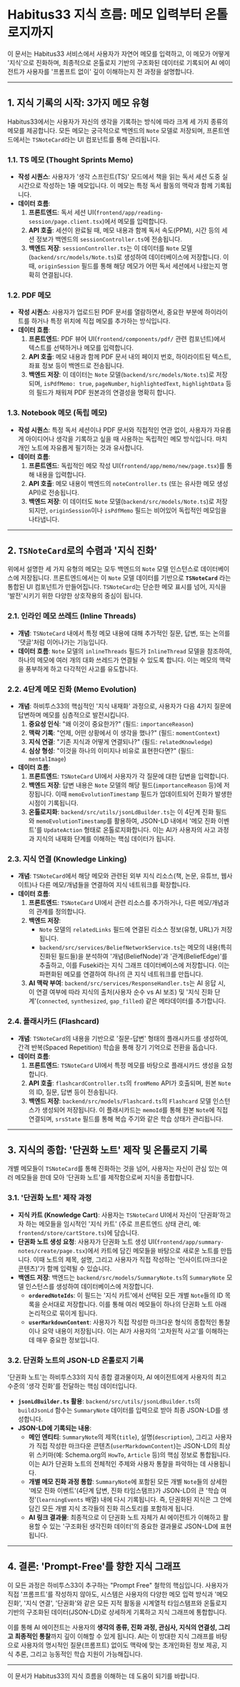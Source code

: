 # Habitus33 지식 흐름: 메모 입력부터 온톨로지까지

이 문서는 Habitus33 서비스에서 사용자가 자연어 메모를 입력하고, 이 메모가 어떻게 '지식'으로 진화하며, 최종적으로 온톨로지 기반의 구조화된 데이터로 기록되어 AI 에이전트가 사용자를 '프롬프트 없이' 깊이 이해하는지 전 과정을 설명합니다.

---

## 1. 지식 기록의 시작: 3가지 메모 유형

Habitus33에서는 사용자가 자신의 생각을 기록하는 방식에 따라 크게 세 가지 종류의 메모를 제공합니다. 모든 메모는 궁극적으로 백엔드의 `Note` 모델로 저장되며, 프론트엔드에서는 `TSNoteCard`라는 UI 컴포넌트를 통해 관리됩니다.

### 1.1. TS 메모 (Thought Sprints Memo)

*   **작성 시퀀스**: 사용자가 '생각 스프린트(TS)' 모드에서 책을 읽는 독서 세션 도중 실시간으로 작성하는 1줄 메모입니다. 이 메모는 특정 독서 활동의 맥락과 함께 기록됩니다.
*   **데이터 흐름**:
    1.  **프론트엔드**: 독서 세션 UI(`frontend/app/reading-session/page.client.tsx`)에서 메모를 입력합니다.
    2.  **API 호출**: 세션이 완료될 때, 메모 내용과 함께 독서 속도(PPM), 시간 등의 세션 정보가 백엔드의 `sessionController.ts`에 전송됩니다.
    3.  **백엔드 저장**: `sessionController.ts`는 이 데이터를 `Note` 모델(`backend/src/models/Note.ts`)로 생성하여 데이터베이스에 저장합니다. 이때, `originSession` 필드를 통해 해당 메모가 어떤 독서 세션에서 나왔는지 명확히 연결됩니다.

### 1.2. PDF 메모

*   **작성 시퀀스**: 사용자가 업로드된 PDF 문서를 열람하면서, 중요한 부분에 하이라이트를 하거나 특정 위치에 직접 메모를 추가하는 방식입니다.
*   **데이터 흐름**:
    1.  **프론트엔드**: PDF 뷰어 UI(`frontend/components/pdf/` 관련 컴포넌트)에서 텍스트를 선택하거나 메모를 입력합니다.
    2.  **API 호출**: 메모 내용과 함께 PDF 문서 내의 페이지 번호, 하이라이트된 텍스트, 좌표 정보 등이 백엔드로 전송됩니다.
    3.  **백엔드 저장**: 이 데이터는 `Note` 모델(`backend/src/models/Note.ts`)로 저장되며, `isPdfMemo: true`, `pageNumber`, `highlightedText`, `highlightData` 등의 필드가 채워져 PDF 원본과의 연결성을 명확히 합니다.

### 1.3. Notebook 메모 (독립 메모)

*   **작성 시퀀스**: 특정 독서 세션이나 PDF 문서와 직접적인 연관 없이, 사용자가 자유롭게 아이디어나 생각을 기록하고 싶을 때 사용하는 독립적인 메모 방식입니다. 마치 개인 노트에 자유롭게 필기하는 것과 유사합니다.
*   **데이터 흐름**:
    1.  **프론트엔드**: 독립적인 메모 작성 UI(`frontend/app/memo/new/page.tsx`)를 통해 내용을 입력합니다.
    2.  **API 호출**: 메모 내용이 백엔드의 `noteController.ts` (또는 유사한 메모 생성 API)로 전송됩니다.
    3.  **백엔드 저장**: 이 데이터도 `Note` 모델(`backend/src/models/Note.ts`)로 저장되지만, `originSession`이나 `isPdfMemo` 필드는 비어있어 독립적인 메모임을 나타냅니다.

---

## 2. `TSNoteCard`로의 수렴과 '지식 진화'

위에서 설명한 세 가지 유형의 메모는 모두 백엔드의 `Note` 모델 인스턴스로 데이터베이스에 저장됩니다. 프론트엔드에서는 이 `Note` 모델 데이터를 기반으로 **`TSNoteCard`** 라는 통합된 UI 컴포넌트가 만들어집니다. `TSNoteCard`는 단순한 메모 표시를 넘어, 지식을 '발전'시키기 위한 다양한 상호작용의 중심이 됩니다.

### 2.1. 인라인 메모 쓰레드 (Inline Threads)

*   **개념**: `TSNoteCard` 내에서 특정 메모 내용에 대해 추가적인 질문, 답변, 또는 논의를 '댓글'처럼 이어나가는 기능입니다.
*   **데이터 흐름**: `Note` 모델의 `inlineThreads` 필드가 `InlineThread` 모델을 참조하여, 하나의 메모에 여러 개의 대화 쓰레드가 연결될 수 있도록 합니다. 이는 메모의 맥락을 풍부하게 하고 다각적인 사고를 유도합니다.

### 2.2. 4단계 메모 진화 (Memo Evolution)

*   **개념**: 하비투스33의 핵심적인 '지식 내재화' 과정으로, 사용자가 다음 4가지 질문에 답변하며 메모를 심층적으로 발전시킵니다.
    1.  **중요성 인식**: "왜 이것이 중요한가?" (필드: `importanceReason`)
    2.  **맥락 기록**: "언제, 어떤 상황에서 이 생각을 했나?" (필드: `momentContext`)
    3.  **지식 연결**: "기존 지식과 어떻게 연결되나?" (필드: `relatedKnowledge`)
    4.  **심상 형성**: "이것을 하나의 이미지나 비유로 표현한다면?" (필드: `mentalImage`)
*   **데이터 흐름**:
    1.  **프론트엔드**: `TSNoteCard` UI에서 사용자가 각 질문에 대한 답변을 입력합니다.
    2.  **백엔드 저장**: 답변 내용은 `Note` 모델의 해당 필드(`importanceReason` 등)에 저장됩니다. 이때 `memoEvolutionTimestamp` 필드가 업데이트되어 진화가 발생한 시점이 기록됩니다.
    3.  **온톨로지화**: `backend/src/utils/jsonLdBuilder.ts`는 이 4단계 진화 필드와 `memoEvolutionTimestamp`를 활용하여, JSON-LD 내에서 '메모 진화 이벤트'를 `UpdateAction` 형태로 온톨로지화합니다. 이는 AI가 사용자의 사고 과정과 지식의 내재화 단계를 이해하는 핵심 데이터가 됩니다.

### 2.3. 지식 연결 (Knowledge Linking)

*   **개념**: `TSNoteCard`에서 해당 메모와 관련된 외부 지식 리소스(책, 논문, 유튜브, 웹사이트)나 다른 메모/개념들을 연결하여 지식 네트워크를 확장합니다.
*   **데이터 흐름**:
    1.  **프론트엔드**: `TSNoteCard` UI에서 관련 리소스를 추가하거나, 다른 메모/개념과의 관계를 정의합니다.
    2.  **백엔드 저장**:
        *   `Note` 모델의 `relatedLinks` 필드에 연결된 리소스 정보(유형, URL)가 저장됩니다.
        *   `backend/src/services/BeliefNetworkService.ts`는 메모의 내용(특히 진화된 필드들)을 분석하여 '개념(BeliefNode)'과 '관계(BeliefEdge)'를 추출하고, 이를 Fuseki라는 지식 그래프 데이터베이스에 저장합니다. 이는 파편화된 메모를 연결하여 하나의 큰 지식 네트워크를 만듭니다.
    3.  **AI 맥락 부여**: `backend/src/services/ResponseHandler.ts`는 AI 응답 시, 이 연결 여부에 따라 지식의 출처(사용자 순수 vs AI 보조) 및 '지식 진화 단계'(`connected`, `synthesized`, `gap_filled`) 같은 메타데이터를 추가합니다.

### 2.4. 플래시카드 (Flashcard)

*   **개념**: `TSNoteCard`의 내용을 기반으로 '질문-답변' 형태의 플래시카드를 생성하여, 간격 반복(Spaced Repetition) 학습을 통해 장기 기억으로 전환을 돕습니다.
*   **데이터 흐름**:
    1.  **프론트엔드**: `TSNoteCard` UI에서 특정 메모를 바탕으로 플래시카드 생성을 요청합니다.
    2.  **API 호출**: `flashcardController.ts`의 `fromMemo` API가 호출되며, 원본 `Note`의 ID, 질문, 답변 등이 전송됩니다.
    3.  **백엔드 저장**: `backend/src/models/Flashcard.ts`의 `Flashcard` 모델 인스턴스가 생성되어 저장됩니다. 이 플래시카드는 `memoId`를 통해 원본 `Note`에 직접 연결되며, `srsState` 필드를 통해 복습 주기와 같은 학습 상태가 관리됩니다.

---

## 3. 지식의 종합: '단권화 노트' 제작 및 온톨로지 기록

개별 메모들이 `TSNoteCard`를 통해 진화하는 것을 넘어, 사용자는 자신이 관심 있는 여러 메모들을 한데 모아 '단권화 노트'를 제작함으로써 지식을 종합합니다.

### 3.1. '단권화 노트' 제작 과정

*   **지식 카트 (Knowledge Cart)**: 사용자는 `TSNoteCard` UI에서 자신이 '단권화'하고자 하는 메모들을 임시적인 '지식 카트' (주로 프론트엔드 상태 관리, 예: `frontend/store/cartStore.ts`)에 담습니다.
*   **단권화 노트 생성 요청**: 사용자가 단권화 노트 생성 UI(`frontend/app/summary-notes/create/page.tsx`)에서 카트에 담긴 메모들을 바탕으로 새로운 노트를 만듭니다. 이때 노트의 제목, 설명, 그리고 사용자가 직접 작성하는 '인사이트(마크다운 콘텐츠)'가 함께 입력될 수 있습니다.
*   **백엔드 저장**: 백엔드는 `backend/src/models/SummaryNote.ts`의 `SummaryNote` 모델 인스턴스를 생성하여 데이터베이스에 저장합니다.
    *   **`orderedNoteIds`**: 이 필드는 '지식 카트'에서 선택된 모든 개별 `Note`들의 ID 목록을 순서대로 저장합니다. 이를 통해 여러 메모들이 하나의 단권화 노트 아래 논리적으로 묶이게 됩니다.
    *   **`userMarkdownContent`**: 사용자가 직접 작성한 마크다운 형식의 종합적인 통찰이나 요약 내용이 저장됩니다. 이는 AI가 사용자의 '고차원적 사고'를 이해하는 데 매우 중요한 정보입니다.

### 3.2. 단권화 노트의 JSON-LD 온톨로지 기록

'단권화 노트'는 하비투스33의 지식 종합 결과물이자, AI 에이전트에게 사용자의 최고 수준의 '생각 진화'를 전달하는 핵심 데이터입니다.

*   **`jsonLdBuilder.ts` 활용**: `backend/src/utils/jsonLdBuilder.ts`의 `buildJsonLd` 함수는 `SummaryNote` 데이터를 입력으로 받아 최종 JSON-LD를 생성합니다.
*   **JSON-LD에 기록되는 내용**:
    *   **메인 엔티티**: `SummaryNote`의 제목(`title`), 설명(`description`), 그리고 사용자가 직접 작성한 마크다운 콘텐츠(`userMarkdownContent`)는 JSON-LD의 최상위 스키마(예: Schema.org의 `HowTo`, `Article` 등)의 핵심 정보로 통합됩니다. 이는 AI가 단권화 노트의 전체적인 주제와 사용자 통찰을 파악하는 데 사용됩니다.
    *   **개별 메모 진화 과정 통합**: `SummaryNote`에 포함된 모든 개별 `Note`들의 상세한 '메모 진화 이벤트'(4단계 답변, 진화 타임스탬프)가 JSON-LD의 큰 '학습 여정'(`learningEvents` 배열) 내에 다시 기록됩니다. 즉, 단권화된 지식은 그 안에 담긴 모든 개별 지식 조각들의 진화 히스토리를 포함하게 됩니다.
    *   **AI 링크 결과물**: 최종적으로 이 단권화 노트 자체가 AI 에이전트가 이해하고 활용할 수 있는 '구조화된 생각진화 데이터'의 중요한 결과물로 JSON-LD에 표현됩니다.

---

## 4. 결론: 'Prompt-Free'를 향한 지식 그래프

이 모든 과정은 하비투스33이 추구하는 "Prompt Free" 철학의 핵심입니다. 사용자가 직접 '프롬프트'를 작성하지 않아도, 시스템은 사용자의 다양한 메모 입력 방식과 '메모 진화', '지식 연결', '단권화'와 같은 모든 지적 활동을 시계열적 타임스탬프와 온톨로지 기반의 구조화된 데이터(JSON-LD)로 상세하게 기록하고 지식 그래프에 통합합니다.

이를 통해 AI 에이전트는 사용자의 **생각의 종류, 진화 과정, 관심사, 지식의 연결성, 그리고 최종적인 통찰**까지 깊이 이해할 수 있게 됩니다. AI는 이 방대한 지식 그래프를 바탕으로 사용자의 명시적인 질문(프롬프트) 없이도 맥락에 맞는 초개인화된 정보 제공, 지식 추론, 그리고 능동적인 학습 지원이 가능해집니다.

---

이 문서가 Habitus33의 지식 흐름을 이해하는 데 도움이 되기를 바랍니다. 